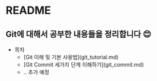 # README

## Git에 대해서 공부한 내용들을 정리합니다 😊

* 목차
  * \[Git 이해 및 기본 사용법\]\(git\_tutorial.md\)
  * \[Git Commit 세가지 단계 이해하기\]\(git\_commit.md\)
  * .. 추가 예정



